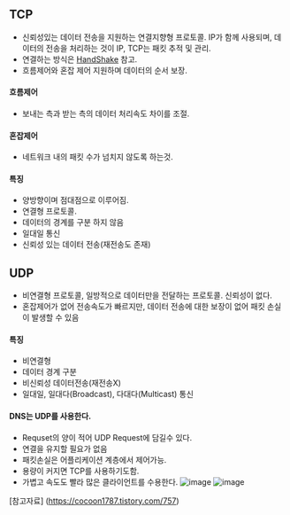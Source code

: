 ## TCP
- 신뢰성있는 데이터 전송을 지원하는 연결지향형 프로토콜. IP가 함께 사용되며, 데이터의 전송을 처리하는 것이 IP, TCP는 패킷 추적 및 관리.
- 연결하는 방식은 [HandShake](./TCP_3_way_handshake_4_way_handshake.md) 참고.
- 흐름제어와 혼잡 제어 지원하며 데이터의 순서 보장.
#### 흐름제어
- 보내는 측과 받는 측의 데이터 처리속도 차이를 조절.
#### 혼잡제어
- 네트워크 내의 패킷 수가 넘치지 않도록 하는것.

#### 특징
- 양방향이며 점대점으로 이루어짐.
- 연결형 프로토콜.
- 데이터의 경계를 구분 하지 않음
- 일대일 통신
- 신뢰성 있는 데이터 전송(재전송도 존재)
## UDP
- 비연결형 프로토콜, 일방적으로 데이터만을 전달하는 프로토콜. 신뢰성이 없다.
- 혼잡제어가 없어 전송속도가 빠르지만, 데이터 전송에 대한 보장이 없어 패킷 손실이 발생할 수 있음
#### 특징
- 비연결형
- 데이터 경계 구분
- 비신뢰성 데이터전송(재전송X)
- 일대일, 일대다(Broadcast), 다대다(Multicast) 통신

#### DNS는 UDP를 사용한다.
- Requset의 양이 적어 UDP Request에 담길수 있다.
- 연결을 유지할 필요가 없음
- 패킷손실은 어플리케이션 계층에서 제어가능.
- 용량이 커지면 TCP를 사용하기도함.
- 가볍고 속도도 빨라 많은 클라이언트를 수용한다.
![image](https://user-images.githubusercontent.com/32945436/227433976-db26c238-a427-436a-86ce-fbe748859d93.png)
![image](https://user-images.githubusercontent.com/32945436/227433987-f60ed9ec-aff6-4c97-a437-87a6d8361b51.png)

[참고자료] (https://cocoon1787.tistory.com/757)
